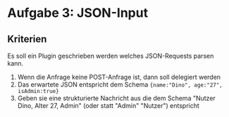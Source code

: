 # Aufgabe 3: JSON-Input
## Kriterien
Es soll ein Plugin geschrieben werden welches JSON-Requests parsen kann.

1. Wenn die Anfrage keine POST-Anfrage ist, dann soll delegiert werden
2. Das erwartete JSON entspricht dem Schema `{name:"Dino", age:"27", isAdmin:true}`
3. Geben sie eine strukturierte Nachricht aus die dem Schema "Nutzer Dino, Alter 27, Admin" (oder statt "Admin" "Nutzer") entspricht